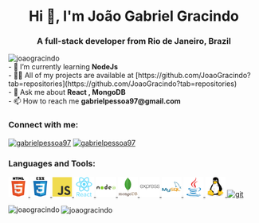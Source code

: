 <h1 align="center">Hi 👋, I'm João Gabriel Gracindo</h1>
<h3 align="center">A full-stack developer from Rio de Janeiro, Brazil</h3>
<p align="left">
	<img
		src="https://komarev.com/ghpvc/?username=joaogracindo&label=Profile%20views&color=0e75b6&style=flat"
		alt="joaogracindo" /><br/>
  - 🌱 I’m currently learning <strong>NodeJs</strong><br/>
  - 👨‍💻 All of my projects are available at [https://github.com/JoaoGracindo?tab=repositories](https://github.com/JoaoGracindo?tab=repositories)<br/>
  - 💬 Ask me about <strong>React , MongoDB</strong> <br/>
  - 📫 How to reach me <strong>gabrielpessoa97@gmail.com</strong><br/>
</p>

<h3 align="left">Connect with me:</h3>
<p align="left">
	<a
		href="https://www.hackerrank.com/gabrielpessoa97"
		target="blank"
		><img
			align="center"
			src="https://raw.githubusercontent.com/rahuldkjain/github-profile-readme-generator/master/src/images/icons/Social/hackerrank.svg"
			alt="gabrielpessoa97"
			height="30"
			width="40"
	/></a>
	<a
		href="https://www.leetcode.com/gabrielpessoa97"
		target="blank"
		><img
			align="center"
			src="https://raw.githubusercontent.com/rahuldkjain/github-profile-readme-generator/master/src/images/icons/Social/leet-code.svg"
			alt="gabrielpessoa97"
			height="30"
			width="40"
	/></a>
</p>
<h3 align="left">Languages and Tools:</h3>
<p align="left">
   <a
   href="https://www.w3.org/html/"
   target="_blank"
   rel="noreferrer">
   <img
   src="https://raw.githubusercontent.com/devicons/devicon/master/icons/html5/html5-original-wordmark.svg"
   alt="html5"
   width="40"
   height="40" />
   </a>
   <a
   href="https://www.w3schools.com/css/"
   target="_blank"
   rel="noreferrer">
   <img
   src="https://raw.githubusercontent.com/devicons/devicon/master/icons/css3/css3-original-wordmark.svg"
   alt="css3"
   width="40"
   height="40" />
</a>
<a
href="https://developer.mozilla.org/en-US/docs/Web/JavaScript"
target="_blank"
rel="noreferrer">
<img
src="https://raw.githubusercontent.com/devicons/devicon/master/icons/javascript/javascript-original.svg"
alt="javascript"
width="40"
height="40" />
</a>
<a
href="https://reactjs.org/"
target="_blank"
rel="noreferrer">
<img
src="https://raw.githubusercontent.com/devicons/devicon/master/icons/react/react-original-wordmark.svg"
alt="react"
width="40"
height="40" />
</a>
<a
href="https://nodejs.org"
target="_blank"
rel="noreferrer">
<img
src="https://raw.githubusercontent.com/devicons/devicon/master/icons/nodejs/nodejs-original-wordmark.svg"
alt="nodejs"
width="40"
height="40" />
</a>
<a
href="https://www.mongodb.com/"
target="_blank"
rel="noreferrer">
<img
src="https://raw.githubusercontent.com/devicons/devicon/master/icons/mongodb/mongodb-original-wordmark.svg"
alt="mongodb"
width="40"
height="40" />
</a>
<a
href="https://expressjs.com"
target="_blank"
rel="noreferrer">
<img
src="https://raw.githubusercontent.com/devicons/devicon/master/icons/express/express-original-wordmark.svg"
alt="express"
width="40"
height="40" />
</a>
<a
href="https://www.mysql.com/"
target="_blank"
rel="noreferrer">
<img
src="https://raw.githubusercontent.com/devicons/devicon/master/icons/mysql/mysql-original-wordmark.svg"
alt="mysql"
width="40"
height="40" />
</a>
<a
href="https://www.java.com"
target="_blank"
rel="noreferrer">
<img
src="https://raw.githubusercontent.com/devicons/devicon/master/icons/java/java-original.svg"
alt="java"
width="40"
height="40" />
</a>
<a
href="https://www.linux.org/"
target="_blank"
rel="noreferrer">
<img
src="https://raw.githubusercontent.com/devicons/devicon/master/icons/linux/linux-original.svg"
alt="linux"
width="40"
height="40" />
</a>
<a
href="https://git-scm.com/"
target="_blank"
rel="noreferrer">
<img
src="https://www.vectorlogo.zone/logos/git-scm/git-scm-icon.svg"
alt="git"
width="40"
height="40" />
</a>
</p>
<p>
   <img
   align="left"
   src="https://github-readme-stats.vercel.app/api/top-langs?username=joaogracindo&show_icons=true&locale=en&layout=compact"
   alt="joaogracindo" />
</p>
<p>
   &nbsp;<img
   align="center"
		src="https://github-readme-stats.vercel.app/api?username=joaogracindo&show_icons=true&locale=en"
		alt="joaogracindo" />
   </p>
   
